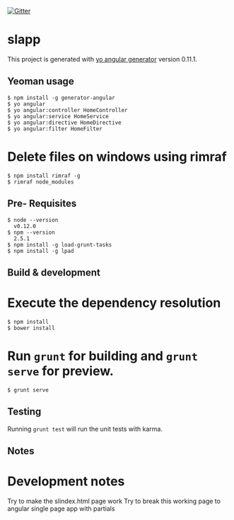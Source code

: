 
[![Gitter](https://badges.gitter.im/Join%20Chat.svg)](https://gitter.im/AWNICS/sl-ajs?utm_source=badge&utm_medium=badge&utm_campaign=pr-badge)

# slapp

This project is generated with [yo angular generator](https://github.com/yeoman/generator-angular)
version 0.11.1.

## Yeoman usage
    $ npm install -g generator-angular
    $ yo angular
    $ yo angular:controller HomeController
    $ yo angular:service HomeService
    $ yo angular:directive HomeDirective
    $ yo angular:filter HomeFilter

# Delete files on windows using rimraf
    $ npm install rimraf -g
    $ rimraf node_modules

## Pre- Requisites
    $ node --version
      v0.12.0
    $ npm --version
      2.5.1
    $ npm install -g load-grunt-tasks
    $ npm install -g lpad

## Build & development

# Execute the dependency resolution
    $ npm install
    $ bower install
# Run `grunt` for building and `grunt serve` for preview.
    $ grunt serve


## Testing

Running `grunt test` will run the unit tests with karma.

## Notes

# Development notes
Try to make the slindex.html page work
Try to break this working page to angular single page app with partials    
